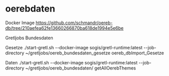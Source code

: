 # oerebdaten

Docker Image
https://github.com/schmandr/oereb-db/tree/210aefea62fe13660266870ba618de1994e5e6be


Gretljobs Bundesdaten

Gesetze
./start-gretl.sh --docker-image sogis/gretl-runtime:latest --job-directory ~/gretljobs/oereb_bundesdaten_gesetze oereb_dbImport_Gesetze

Daten
./start-gretl.sh --docker-image sogis/gretl-runtime:latest --job-directory ~/gretljobs/oereb_bundesdaten/ getAllOerebThemes
